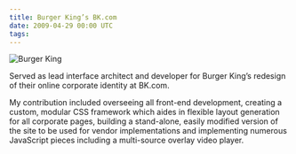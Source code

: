 ```yaml
---
title: Burger King’s BK.com
date: 2009-04-29 00:00 UTC
tags:
---
```


![Burger King](portfolio/bk.com.jpg)

Served as lead interface architect and developer for Burger King’s redesign of their online corporate identity at BK.com.

My contribution included overseeing all front-end development, creating a custom, modular CSS framework which aides in flexible layout generation for all corporate pages, building a stand-alone, easily modified version of the site to be used for vendor implementations and implementing numerous JavaScript pieces including a multi-source overlay video player.
